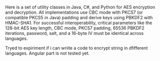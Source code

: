 Here is a set of utility classes in Java, C#, and Python for AES encryption and decryption. All implementations use CBC mode with PKCS7 (or compatible PKCS5 in Java) padding and derive keys using PBKDF2 with HMAC-SHA1. For successful interoperability, critical parameters like the 128-bit AES key length, CBC mode, PKCS7 padding, 65536 PBKDF2 iterations, password, salt, and a 16-byte IV must be identical across languages.

Tryed to expiriment if i can wriite a code to encrypt string in dfifferent languages. Angular part is not tested yet.